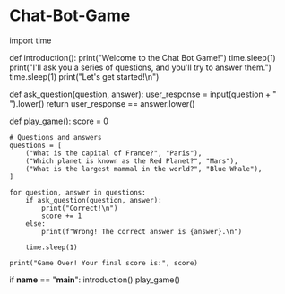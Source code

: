 # Chat-Bot-Game
import time

def introduction():
    print("Welcome to the Chat Bot Game!")
    time.sleep(1)
    print("I'll ask you a series of questions, and you'll try to answer them.")
    time.sleep(1)
    print("Let's get started!\n")

def ask_question(question, answer):
    user_response = input(question + " ").lower()
    return user_response == answer.lower()

def play_game():
    score = 0

    # Questions and answers
    questions = [
        ("What is the capital of France?", "Paris"),
        ("Which planet is known as the Red Planet?", "Mars"),
        ("What is the largest mammal in the world?", "Blue Whale"),
    ]

    for question, answer in questions:
        if ask_question(question, answer):
            print("Correct!\n")
            score += 1
        else:
            print(f"Wrong! The correct answer is {answer}.\n")

        time.sleep(1)

    print("Game Over! Your final score is:", score)

if __name__ == "__main__":
    introduction()
    play_game()
